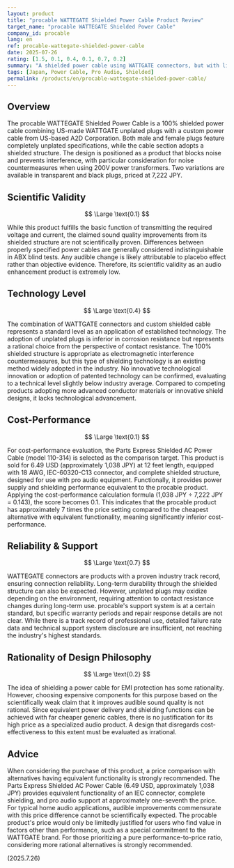 ```yaml
---
layout: product
title: "procable WATTEGATE Shielded Power Cable Product Review"
target_name: "procable WATTEGATE Shielded Power Cable"
company_id: procable
lang: en
ref: procable-wattegate-shielded-power-cable
date: 2025-07-26
rating: [1.5, 0.1, 0.4, 0.1, 0.7, 0.2]
summary: "A shielded power cable using WATTGATE connectors, but with little scientific evidence for its claimed audio improvements and serious cost-performance issues compared to functionally equivalent products."
tags: [Japan, Power Cable, Pro Audio, Shielded]
permalink: /products/en/procable-wattegate-shielded-power-cable/
---
```

## Overview

The procable WATTEGATE Shielded Power Cable is a 100% shielded power cable combining US-made WATTGATE unplated plugs with a custom power cable from US-based A2D Corporation. Both male and female plugs feature completely unplated specifications, while the cable section adopts a shielded structure. The design is positioned as a product that blocks noise and prevents interference, with particular consideration for noise countermeasures when using 200V power transformers. Two variations are available in transparent and black plugs, priced at 7,222 JPY.

## Scientific Validity

$$ \Large \text{0.1} $$

While this product fulfills the basic function of transmitting the required voltage and current, the claimed sound quality improvements from its shielded structure are not scientifically proven. Differences between properly specified power cables are generally considered indistinguishable in ABX blind tests. Any audible change is likely attributable to placebo effect rather than objective evidence. Therefore, its scientific validity as an audio enhancement product is extremely low.

## Technology Level

$$ \Large \text{0.4} $$

The combination of WATTGATE connectors and custom shielded cable represents a standard level as an application of established technology. The adoption of unplated plugs is inferior in corrosion resistance but represents a rational choice from the perspective of contact resistance. The 100% shielded structure is appropriate as electromagnetic interference countermeasures, but this type of shielding technology is an existing method widely adopted in the industry. No innovative technological innovation or adoption of patented technology can be confirmed, evaluating to a technical level slightly below industry average. Compared to competing products adopting more advanced conductor materials or innovative shield designs, it lacks technological advancement.

## Cost-Performance

$$ \Large \text{0.1} $$

For cost-performance evaluation, the Parts Express Shielded AC Power Cable (model 110-314) is selected as the comparison target. This product is sold for 6.49 USD (approximately 1,038 JPY) at 12 feet length, equipped with 18 AWG, IEC-60320-C13 connector, and complete shielded structure, designed for use with pro audio equipment. Functionally, it provides power supply and shielding performance equivalent to the procable product. Applying the cost-performance calculation formula (1,038 JPY ÷ 7,222 JPY = 0.143), the score becomes 0.1. This indicates that the procable product has approximately 7 times the price setting compared to the cheapest alternative with equivalent functionality, meaning significantly inferior cost-performance.

## Reliability & Support

$$ \Large \text{0.7} $$

WATTEGATE connectors are products with a proven industry track record, ensuring connection reliability. Long-term durability through the shielded structure can also be expected. However, unplated plugs may oxidize depending on the environment, requiring attention to contact resistance changes during long-term use. procable's support system is at a certain standard, but specific warranty periods and repair response details are not clear. While there is a track record of professional use, detailed failure rate data and technical support system disclosure are insufficient, not reaching the industry's highest standards.

## Rationality of Design Philosophy

$$ \Large \text{0.2} $$

The idea of shielding a power cable for EMI protection has some rationality. However, choosing expensive components for this purpose based on the scientifically weak claim that it improves audible sound quality is not rational. Since equivalent power delivery and shielding functions can be achieved with far cheaper generic cables, there is no justification for its high price as a specialized audio product. A design that disregards cost-effectiveness to this extent must be evaluated as irrational.

## Advice

When considering the purchase of this product, a price comparison with alternatives having equivalent functionality is strongly recommended. The Parts Express Shielded AC Power Cable (6.49 USD, approximately 1,038 JPY) provides equivalent functionality of an IEC connector, complete shielding, and pro audio support at approximately one-seventh the price. For typical home audio applications, audible improvements commensurate with this price difference cannot be scientifically expected. The procable product's price would only be limitedly justified for users who find value in factors other than performance, such as a special commitment to the WATTGATE brand. For those prioritizing a pure performance-to-price ratio, considering more rational alternatives is strongly recommended.

(2025.7.26)
